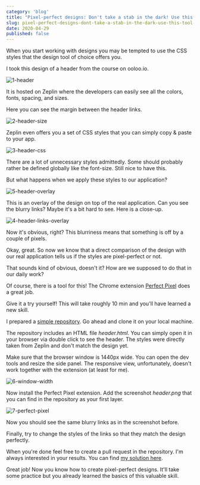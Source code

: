 ```yaml
---
category: 'blog'
title: "Pixel-perfect designs: Don't take a stab in the dark! Use this tool instead."
slug: pixel-perfect-designs-dont-take-a-stab-in-the-dark-use-this-tool-instead
date: 2020-04-29
published: false
---
```


When you start working with designs you may be tempted to use the CSS styles that the design tool of choice offers you.

I took this design of a header from the course on ooloo.io.

![1-header](./1-header.png)

It is hosted on Zeplin where the developers can easily see all the colors, fonts, spacing, and sizes.

Here you can see the margin between the header links.

![2-header-size](./2-header-size.png)

Zeplin even offers you a set of CSS styles that you can simply copy & paste to your app.

![3-header-css](./3-header-css.png)

There are a lot of unnecessary styles admittedly. Some should probably rather be defined globally like the font-size. Still nice to have this.

But what happens when we apply these styles to our application?

![5-header-overlay](./5-header-overlay.png)

This is an overlay of the design on top of the real application. Can you see the blurry links? Maybe it's a bit hard to see. Here is a close-up.

![4-header-links-overlay](./4-header-links-overlay.png)

Now it's obvious, right? This blurriness means that something is off by a couple of pixels.

Okay, great. So now we know that a direct comparison of the design with our real application tells us if the styles are pixel-perfect or not.

That sounds kind of obvious, doesn't it? How are we supposed to do that in our daily work?

Of course, there is a tool for this! The Chrome extension [Perfect Pixel](https://chrome.google.com/webstore/detail/perfectpixel-by-welldonec/dkaagdgjmgdmbnecmcefdhjekcoceebi) does a great job.

Give it a try yourself! This will take roughly 10 min and you'll have learned a new skill.

I prepared a [simple repository](https://github.com/ooloo-io/pixel-perfect-example). Go ahead and clone it on your local machine.

The repository includes an HTML file *header.html*. You can simply open it in your browser via double click to see the header. The styles were directly taken from Zeplin and don't match the design yet.

Make sure that the browser window is 1440px wide. You can open the dev tools and resize the side panel. The responsive view, unfortunately, doesn't work together with the extension (at least for me).

![6-window-width](./6-window-width.png)

Now install the Perfect Pixel extension. Add the screenshot *header.png* that you can find in the repository as your first layer.

![7-perfect-pixel](./7-perfect-pixel.png)

Now you should see the same blurry links as in the screenshot before.

Finally, try to change the styles of the links so that they match the design perfectly.

When you're done feel free to create a pull request in the repository. I'm always interested in your results. You can find [my solution here](https://github.com/ooloo-io/pixel-perfect-example/pull/1/files).

Great job! Now you know how to create pixel-perfect designs. It'll take some practice but you already learned the basics of this valuable skill.
